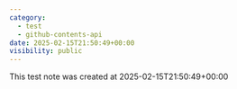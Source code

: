 ```yaml
---
category:
  - test
  - github-contents-api
date: 2025-02-15T21:50:49+00:00
visibility: public
---
```


This test note was created at 2025-02-15T21:50:49+00:00